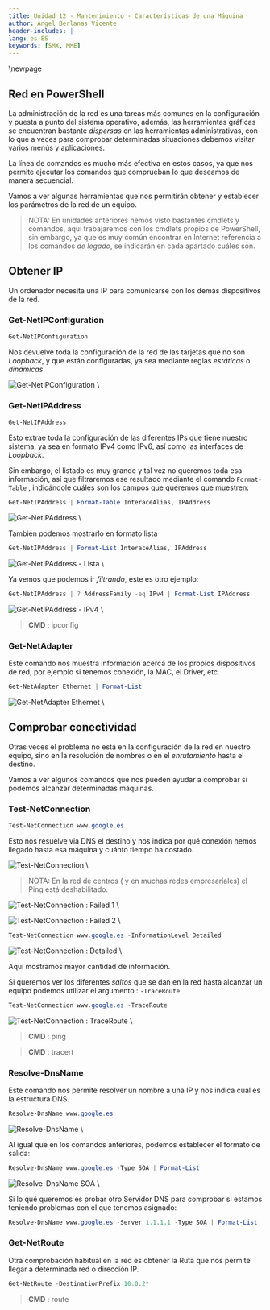 ```yaml
---
title: Unidad 12 - Mantenimiento - Características de una Máquina
author: Angel Berlanas Vicente
header-includes: |
lang: es-ES
keywords: [SMX, MME]
---
```


\newpage

## Red en PowerShell

La administración de la red es una tareas más comunes en la configuración y puesta a punto del sistema operativo, además, las herramientas gráficas se encuentran bastante *dispersas* en las herramientas administrativas, con lo que a veces para comprobar determinadas situaciones debemos visitar varios menús y aplicaciones.

La línea de comandos es mucho más efectiva en estos casos, ya que nos permite ejecutar los comandos que comprueban lo que deseamos de manera secuencial.

Vamos a ver algunas herramientas que nos permitirán obtener y establecer los parámetros de la red de un equipo.

> NOTA: En unidades anteriores hemos visto bastantes cmdlets y comandos, aquí trabajaremos con los cmdlets propios de PowerShell, sin embargo, ya que es muy común encontrar en Internet referencia a los comandos *de legado*, se indicarán en cada apartado cuáles son.

## Obtener IP

Un ordenador necesita una IP para comunicarse con los demás dispositivos de la red.

### Get-NetIPConfiguration


``` powershell
Get-NetIPConfiguration
```

Nos devuelve toda la configuración de la red de las tarjetas que no son *Loopback*, y que están configuradas, ya sea mediante reglas *estáticas* o *dinámicas*.


![Get-NetIPConfiguration](RedBasicaWindows/RedBasicaPS_01.png)
\


### Get-NetIPAddress

``` powershell
Get-NetIPAddress
```

Esto extrae toda la configuración de las diferentes IPs que tiene nuestro sistema, ya sea en formato IPv4 como IPv6, así como las interfaces de *Loopback*.


Sin embargo, el listado es muy grande y tal vez no queremos toda esa información, así que filtraremos ese resultado mediante el comando `Format-Table` , indicándole cuáles son los campos que queremos que muestren:

``` powershell
Get-NetIPAddress | Format-Table InteraceAlias, IPAddress
```

![Get-NetIPAddress](RedBasicaWindows/RedBasicaPS_02.png)
\

También podemos mostrarlo en formato lista

``` powershell
Get-NetIPAddress | Format-List InteraceAlias, IPAddress
```
![Get-NetIPAddress - Lista](RedBasicaWindows/RedBasicaPS_03.png)
\ 

Ya vemos que podemos ir *filtrando*, este es otro ejemplo:

``` powershell
Get-NetIPAddress | ? AddressFamily -eq IPv4 | Format-List IPAddress
```

![Get-NetIPAddress - IPv4](RedBasicaWindows/RedBasicaPS_04.png)
\ 

>**CMD** : ipconfig

### Get-NetAdapter

Este comando nos muestra información acerca de los propios dispositivos de red, por ejemplo si tenemos conexión, la MAC, el Driver, etc.

``` powershell
Get-NetAdapter Ethernet | Format-List
```

![Get-NetAdapter Ethernet](RedBasicaWindows/RedBasicaPS_06.png)
\ 

## Comprobar conectividad

Otras veces el problema no está en la configuración de la red en nuestro equipo, sino en la resolución de nombres o en el *enrutamiento* hasta el destino.

Vamos a ver algunos comandos que nos pueden ayudar a comprobar si podemos alcanzar determinadas máquinas.

### Test-NetConnection 

``` powershell
Test-NetConnection www.google.es
```

Esto nos resuelve via DNS el destino y nos indica por qué conexión hemos llegado hasta esa máquina y cuánto tiempo ha costado.

![Test-NetConnection](RedBasicaWindows/RedBasicaPS_08.png)
\ 

> NOTA: En la red de centros ( y en muchas redes empresariales) el Ping está deshabilitado.

![Test-NetConnection : Failed 1](RedBasicaWindows/RedBasicaPS_09.png)
\

![Test-NetConnection : Failed 2](RedBasicaWindows/RedBasicaPS_10.png)
\

``` powershell
Test-NetConnection www.google.es -InformationLevel Detailed
```

![Test-NetConnection : Detailed](RedBasicaWindows/RedBasicaPS_11.png)
\

Aquí mostramos mayor cantidad de información.


Si queremos ver los diferentes *saltos* que se dan en la red hasta alcanzar un equipo podemos utilizar el argumento : `-TraceRoute`

``` powershell
Test-NetConnection www.google.es -TraceRoute
```

![Test-NetConnection : TraceRoute](RedBasicaWindows/RedBasicaPS_14.png)
\

>**CMD** : ping

>**CMD** : tracert

### Resolve-DnsName

Este comando nos permite resolver un nombre a una IP y nos indica cual es la estructura DNS.


``` powershell
Resolve-DnsName www.google.es
```
![Resolve-DnsName](RedBasicaWindows/RedBasicaPS_12.png)
\ 

Al igual que en los comandos anteriores, podemos establecer el formato de salida:

``` powershell
Resolve-DnsName www.google.es -Type SOA | Format-List
```

![Resolve-DnsName SOA](RedBasicaWindows/RedBasicaPS_13.png)
\ 

Si lo qué queremos es probar otro Servidor DNS para comprobar si estamos teniendo problemas con el que tenemos asignado:

``` powershell
Resolve-DnsName www.google.es -Server 1.1.1.1 -Type SOA | Format-List
```


### Get-NetRoute

Otra comprobación habitual en la red es obtener la Ruta que nos permite llegar a determinada red o dirección IP.

``` powershell
Get-NetRoute -DestinationPrefix 10.0.2*
```

>**CMD** : route
